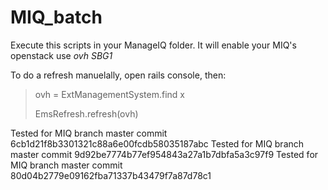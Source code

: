 # MIQ_batch
Execute this scripts in your ManageIQ folder. It will enable your MIQ's openstack use *ovh SBG1*

To do a refresh manuelally, open rails console, then:
> ovh = ExtManagementSystem.find x
>
> EmsRefresh.refresh(ovh)

Tested for MIQ branch master commit 6cb1d21f8b3301321c88a6e00fcdb58035187abc
Tested for MIQ branch master commit 9d92be7774b77ef954843a27a1b7dbfa5a3c97f9
Tested for MIQ branch master commit 80d04b2779e09162fba71337b43479f7a87d78c1

